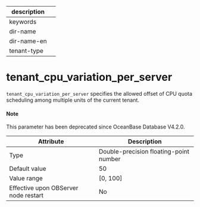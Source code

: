 | description ||
|---|---|
| keywords ||
| dir-name ||
| dir-name-en ||
| tenant-type ||

# tenant_cpu_variation_per_server

`tenant_cpu_variation_per_server` specifies the allowed offset of CPU quota scheduling among multiple units of the current tenant.

<main id="notice" type='explain'>
<h4>Note</h4>
<p>This parameter has been deprecated since OceanBase Database V4.2.0. </p>
</main>

| Attribute | Description |
|------------------|------------|
| Type | Double-precision floating-point number |
| Default value | 50 |
| Value range | \[0, 100\] |
| Effective upon OBServer node restart | No |
